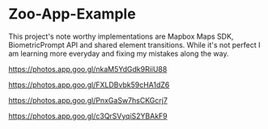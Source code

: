 # Zoo-App-Example
This project's note worthy implementations are Mapbox Maps SDK, BiometricPrompt API and shared element transitions.
While it's not perfect I am learning more everyday and fixing my mistakes along the way.


https://photos.app.goo.gl/nkaM5YdGdk9RiiU88

https://photos.app.goo.gl/FXLDBvbk59cHA1dZ6

https://photos.app.goo.gl/PnxGaSw7hsCKGcrj7

https://photos.app.goo.gl/c3QrSVyqiS2YBAkF9
